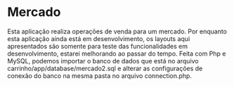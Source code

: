 # Mercado
Esta aplicação realiza operações de venda para um mercado. Por enquanto esta aplicação ainda está em desenvolvimento, os layouts aqui apresentados são somente para teste das funcionalidades em desenvolvimento, estarei melhorando ao passar do tempo. Feita com Php e MySQL, podemos importar o banco de dados que está no arquivo carrinho/app/database/mercado2.sql e alterar as configurações de conexão do banco na mesma pasta no arquivo connection.php.


